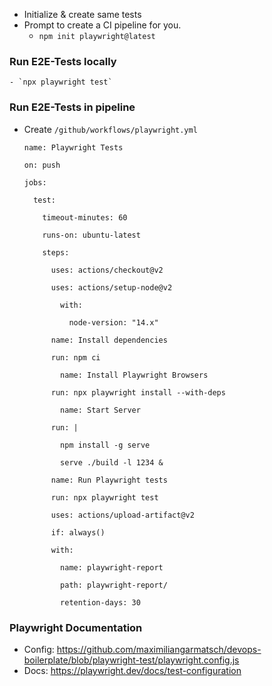 - Initialize & create same tests
- Prompt to create a CI pipeline for you.
  - `npm init playwright@latest`

### Run E2E-Tests locally

    - `npx playwright test`

### Run E2E-Tests in pipeline

  - Create `/github/workflows/playwright.yml`
  
        name: Playwright Tests
    
        on: push
     
        jobs:
     
          test:
          
            timeout-minutes: 60
            
            runs-on: ubuntu-latest
            
            steps:
            
              uses: actions/checkout@v2
              
              uses: actions/setup-node@v2
              
                with:
                
                  node-version: "14.x"
                  
              name: Install dependencies
              
              run: npm ci
              
                name: Install Playwright Browsers
                
              run: npx playwright install --with-deps
              
                name: Start Server
                
              run: |
              
                npm install -g serve
                
                serve ./build -l 1234 &
                
              name: Run Playwright tests
              
              run: npx playwright test
              
              uses: actions/upload-artifact@v2
              
              if: always()
              
              with:
              
                name: playwright-report
                
                path: playwright-report/
                
                retention-days: 30

### Playwright Documentation

  - Config: https://github.com/maximiliangarmatsch/devops-boilerplate/blob/playwright-test/playwright.config.js
  - Docs: https://playwright.dev/docs/test-configuration
